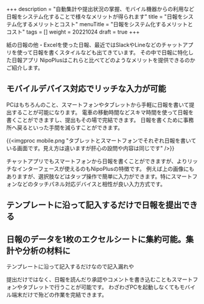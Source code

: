 +++
description = "自動集計や提出状況の掌握、モバイル機器からの利用など日報をシステム化することで様々なメリットが得られます"
title = "日報をシステム化するメリットとコスト"
menuTitle = "日報をシステム化するメリットとコスト"
tags = []
weight = 20221024
draft = true
+++

紙の日報の他・Excelを使った日報、最近ではSlackやLineなどのチャットアプリを使って日報を書くスタイルなども出てきています。
その中で日報に特化した日報アプリ NipoPlusはこれらと比べてどのようなメリットを提供できるのかご紹介します。

## モバイルデバイス対応でリッチな入力が可能

PCはもちろんのこと、スマートフォンやタブレットから手軽に日報を書いて提出することが可能になります。
電車の移動時間などスキマ時間を使って日報を書くことができますし、提出もその場で完結できます。
日報を書くために事務所へ戻るといった手間を減らすことができます。

{{<imgproc mobile.png "タブレットとスマートフォンでそれぞれ日報を書いている画面です。見え方は違いますが肝心の設問や内容は同じです" />}}

チャットアプリでもスマートフォンから日報を書くことができますが、よりリッチなインターフェースが使えるのもNipoPlusの特徴です。
例えば上の画像にもありますが、選択肢などはタップ操作で簡単に入力ができます。特にスマートフォンなどのタッチパネル対応デバイスと相性が良い入力方式です。

## テンプレートに沿って記入するだけで日報を提出できる

## 日報のデータを1枚のエクセルシートに集約可能。集計や分析の材料に

テンプレートに沿って記入するだけなので記入漏れや

提出だけではなく、日報を読んだり承認やコメントを書き込むこともスマートフォンやタブレットで行うことが可能です。
わざわざPCを起動しなくてもモバイル端末だけで殆どの作業を完結できます。
